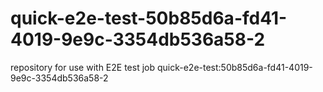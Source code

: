 # quick-e2e-test-50b85d6a-fd41-4019-9e9c-3354db536a58-2
repository for use with E2E test job quick-e2e-test:50b85d6a-fd41-4019-9e9c-3354db536a58-2
